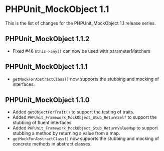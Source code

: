 PHPUnit_MockObject 1.1
======================

This is the list of changes for the PHPUnit_MockObject 1.1 release series.

PHPUnit_MockObject 1.1.2
------------------------

* Fixed #46 `$this->any()` can now be used with parameterMatchers

PHPUnit_MockObject 1.1.1
------------------------

* `getMockForAbstractClass()` now supports the stubbing and mocking of interfaces.

PHPUnit_MockObject 1.1.0
------------------------

* Added `getObjectForTrait()` to support the testing of traits.
* Added `PHPUnit_Framework_MockObject_Stub_ReturnSelf` to support the stubbing of fluent interfaces.
* Added `PHPUnit_Framework_MockObject_Stub_ReturnValueMap` to support stubbing a method by returning a value from a map.
* `getMockForAbstractClass()` now supports the stubbing and mocking of concrete methods in abstract classes.
